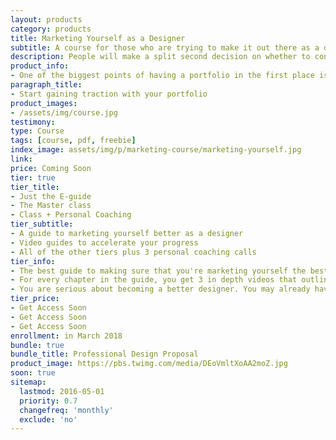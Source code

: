```yaml
---
layout: products
category: products
title: Marketing Yourself as a Designer
subtitle: A course for those who are trying to make it out there as a designer
description: People will make a split second decision on whether to continue looking further into your work. You want to make sure you are marketing your skills as effectively as possible to tip that decision in your favor.
product_info:
- One of the biggest points of having a portfolio in the first place is to get leads on new work opportunities.<br />  <br />Whether you are a freelance designer, an design agency or startup, or looking to find a more gainful employment with a company, your biggest asset is being discoverable, and converting visitors to new leads. <br />  <br /> We'll work on this together and give you actionable steps to make sure your portfolio is working for you.
paragraph_title:
- Start gaining traction with your portfolio
product_images:
- /assets/img/course.jpg
testimony:
type: Course
tags: [course, pdf, freebie]
index_image: assets/img/p/marketing-course/marketing-yourself.jpg
link:
price: Coming Soon
tier: true
tier_title:
- Just the E-guide
- The Master class
- Class + Personal Coaching
tier_subtitle:
- A guide to marketing yourself better as a designer
- Video guides to accelerate your progress
- All of the other tiers plus 3 personal coaching calls
tier_info:
- The best guide to making sure that you're marketing yourself the best you can as a designer. We cover topics well beyond just being a better creative. We go over how to audit your portfolio, your social media game, and even some tips on analyzing the traffic to all of your different channels. <br />  <br /> This guide will have action steps that will help you get further towards being a master at marketing your skills and your portfolio.
- For every chapter in the guide, you get 3 in depth videos that outline the steps, further explaining on topics, and introducing more ideas with each part. <br />  <br /> Each video has actionable components as well as examples to use throughout the course.<br />  <br /> You'll also have access to the Compass of Design Community and the replays of the Marketing as a Designer Webinar
- You are serious about becoming a better designer. You may already have goals and plans, or you need some help finding direction. You are going to get personalized coaching in order to grow your skills as a designer. You'll receive everything in the other tiers with direct access to me and three separate hour long coaching calls. <br />  <br /> These calls can be scheduled on your own time and we'll cover the material in the course as well as personal coaching to plan your path.
tier_price:
- Get Access Soon
- Get Access Soon
- Get Access Soon
enrollment: in March 2018
bundle: true
bundle_title: Professional Design Proposal
product_image: https://pbs.twimg.com/media/DEoVmltXoAA2moZ.jpg
soon: true
sitemap:
  lastmod: 2016-05-01
  priority: 0.7
  changefreq: 'monthly'
  exclude: 'no'
---
```

